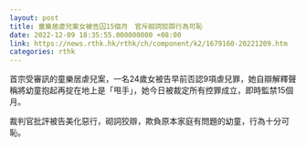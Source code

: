 ```yaml
---
layout: post
title: 童樂居虐兒案女被告囚15個月　官斥砌詞狡辯行為可恥
date: 2022-12-09 18:35:55.000000000 +08:00
link: https://news.rthk.hk/rthk/ch/component/k2/1679160-20221209.htm
categories: rthk
---
```


首宗受審訊的童樂居虐兒案，一名24歲女被告早前否認9項虐兒罪，她自辯解釋聲稱將幼童抱起再掟在地上是「甩手」，她今日被裁定所有控罪成立，即時監禁15個月。

裁判官批評被告美化惡行，砌詞狡辯，欺負原本家庭有問題的幼童，行為十分可恥。
